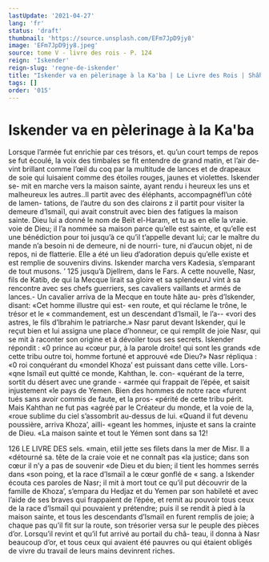 ```yaml
---
lastUpdate: '2021-04-27'
lang: 'fr'
status: 'draft'
thumbnail: 'https://source.unsplash.com/EFm7JpD9jy8'
image: 'EFm7JpD9jy8.jpeg'
source: tome V - livre des rois - P. 124
reign: 'Iskender'
reign-slug: 'regne-de-iskender'
title: "Iskender va en pèlerinage à la Ka'ba | Le Livre des Rois | Shâhnâmeh"
tags: []
order: '015'
---
```


<!-- LTeX: language=fr -->

# Iskender va en pèlerinage à la Ka'ba

Lorsque l’armée fut enrichie par ces trésors, et.
qu’un court temps de repos se fut écoulé, la voix des timbales se fit entendre de grand matin, et l’air de-
vint brillant comme l’œil du coq par la multitude de lances et de drapeaux de soie qui luisaient comme des étoiles rouges, jaunes et violettes. Iskender se- mit en marche vers la maison sainte, ayant rendu
i heureux les uns et malheureux les autres..Il partit avec des éléphants, accompagnéfl’un côté de lamen-
tations, de l’autre du son des clairons z il partit pour visiter la demeure d’lsmaïl, qui avait construit avec bien des fatigues la maison sainte. Dieu lui a donné le nom de Beït el-Haram, et tu as en elle la vraie. voie de Dieu; il l’a nommée sa maison parce qu’elle
est sainte, et qu’elle est une bénédiction pour toi jusqu’à ce qu’il t’appelle devant lui; car le maître
du mande n’a besoin ni de demeure, ni de nourri- ture, ni d’aucun objet, ni de repos, ni de flatterie. Elle a été un lieu d’adoration depuis qu’elle existe et
est remplie de souvenirs divins.
Iskender marcha vers Kadesia, s’emparant de tout
musons. ’ 125 jusqu’à Djellrem, dans le Fars. A cette nouvelle,
Nasr, fils de Katib, de qui la Mecque lirait sa gloire et sa splendeurJ vint à sa rencontre avec ses chefs guerriers, ses cavaliers vaillants et armés de lances.- Un cavalier arriva de la Mecque en toute hâte au- près d’lskender, disant: «Cet homme illustre qui est-
«en route, et qui réclame le trône, le trésor et le
« commandement, est un descendant d’Ismaïl, le l’a--
«vori des astres, le fils d’lbrahim le patriarche.»
Nasr parut devant Iskender, qui le reçut bien et lui assigna une place d’honneur, ce qui remplit de joie Nasr, qui se mit à raconter son origine et à dévoiler tous ses secrets. Iskender répondit : «0 prince au «cœur pur, à la parole droite! qui sont les grands «de cette tribu outre toi, homme fortuné et approuvé
«de Dieu?» Nasr répliqua : «0 roi conquérant du «mondel Khoza’ est puissant dans cette ville. Lors- «qne Ismaïl eut quitté ce monde, Kahthan, le. con- «quérant de la terre, sortit du désert avec une grande - «armée qui frappait de l’épée, et saisit injustement
«le pays de Yemen. Bien des hommes de notre race «furent tués sans avoir commis de faute, et la pros- «périté de cette tribu périt. Mais Kahthan ne fut pas «agréé par le Créateur du monde, et la voie de la,
«roue sublime du ciel s’assombrit au-dessus de lui. «Quand il fut devenu poussière, arriva Khoza’, ailli- «geant les hommes, injuste et sans la crainte de Dieu. «La maison sainte et tout le Yémen sont dans sa
12!

126 LE LIVRE DES sels.
«main, etiil jette ses filets dans la mer de Misr. Il a «détourné sa. tête de la craie voie et ne connaît pas
«la justice; dans son cœur il n’y a pas de souvenir
«de Dieu et du bien; il tient les hommes serrés dans «son poing, et la race d’lsmaïl a le cœur gonflé de
« sang. a
Iskender écouta ces paroles de Nasr; il mit à mort tout ce qu’il put découvrir de la famille de Khoza’, s’empara du Hedjaz et du Yemen par son habileté
et avec l’aide de ses braves qui frappaient de l’épée,
et remit au pouvoir tous ceux de la race d’Ismaïl qui pouvaient y prétendre; puis il se rendit à pied à la maison sainte, et tous les descendants d’Ismaïl en furent remplis de joie; à chaque pas qu’il fit sur la route, son trésorier versa sur le peuple des pièces d’or. Lorsqu’il revint et qu’il fut arrivé au portail du châ- teau, il donna à Nasr beaucoup d’or, et tous ceux qui avaient été pauvres ou qui étaient obligés de vivre
du travail de leurs mains devinrent riches.
